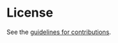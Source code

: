 # License

See the
[guidelines for contributions](https://github.com/EricssonResearch/lake/blob/master/CONTRIBUTING.md).
